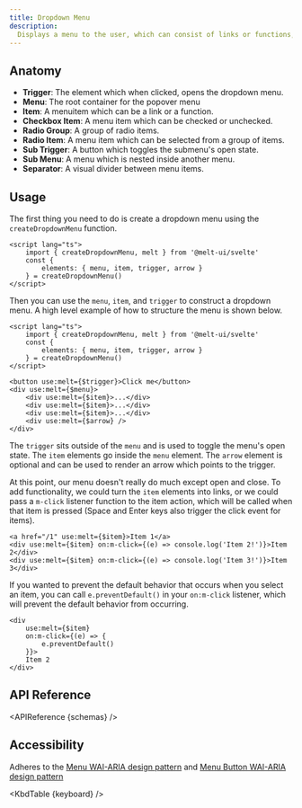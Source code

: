 ```yaml
---
title: Dropdown Menu
description:
  Displays a menu to the user, which can consist of links or functions, triggered by a button.
---
```


<script>
    import { KbdTable, APIReference } from '$docs/components'
    export let schemas
    export let keyboard
</script>

## Anatomy

- **Trigger**: The element which when clicked, opens the dropdown menu.
- **Menu**: The root container for the popover menu
- **Item**: A menuitem which can be a link or a function.
- **Checkbox Item**: A menu item which can be checked or unchecked.
- **Radio Group**: A group of radio items.
- **Radio Item**: A menu item which can be selected from a group of items.
- **Sub Trigger**: A button which toggles the submenu's open state.
- **Sub Menu**: A menu which is nested inside another menu.
- **Separator**: A visual divider between menu items.

## Usage

The first thing you need to do is create a dropdown menu using the `createDropdownMenu` function.

```svelte {3-5}
<script lang="ts">
	import { createDropdownMenu, melt } from '@melt-ui/svelte'
	const {
		elements: { menu, item, trigger, arrow }
	} = createDropdownMenu()
</script>
```

Then you can use the `menu`, `item`, and `trigger` to construct a dropdown menu. A high level
example of how to structure the menu is shown below.

```svelte
<script lang="ts">
	import { createDropdownMenu, melt } from '@melt-ui/svelte'
	const {
		elements: { menu, item, trigger, arrow }
	} = createDropdownMenu()
</script>

<button use:melt={$trigger}>Click me</button>
<div use:melt={$menu}>
	<div use:melt={$item}>...</div>
	<div use:melt={$item}>...</div>
	<div use:melt={$item}>...</div>
	<div use:melt={$arrow} />
</div>
```

The `trigger` sits outside of the `menu` and is used to toggle the menu's open state. The `item`
elements go inside the `menu` element. The `arrow` element is optional and can be used to render an
arrow which points to the trigger.

At this point, our menu doesn't really do much except open and close. To add functionality, we could
turn the `item` elements into links, or we could pass a `m-click` listener function to the item
action, which will be called when that item is pressed (Space and Enter keys also trigger the click
event for items).

```svelte /on:m-click={(e) => console.log('Item 2!')}/#hi /on:m-click={(e) => console.log('Item 3!')}/#hi
<a href="/1" use:melt={$item}>Item 1</a>
<div use:melt={$item} on:m-click={(e) => console.log('Item 2!')}>Item 2</div>
<div use:melt={$item} on:m-click={(e) => console.log('Item 3!')}>Item 3</div>
```

If you wanted to prevent the default behavior that occurs when you select an item, you can call
`e.preventDefault()` in your `on:m-click` listener, which will prevent the default behavior from
occurring.

```svelte {4}
<div
	use:melt={$item}
	on:m-click={(e) => {
		e.preventDefault()
	}}>
	Item 2
</div>
```

## API Reference

<APIReference {schemas} />

## Accessibility

Adheres to the [Menu WAI-ARIA design pattern](https://www.w3.org/WAI/ARIA/apg/patterns/menubar/) and
[Menu Button WAI-ARIA design pattern](https://www.w3.org/WAI/ARIA/apg/patterns/menubutton/)

<KbdTable {keyboard} />
